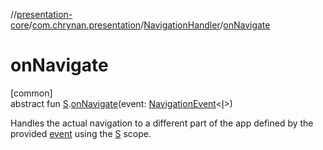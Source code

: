 //[presentation-core](../../../index.md)/[com.chrynan.presentation](../index.md)/[NavigationHandler](index.md)/[onNavigate](on-navigate.md)

# onNavigate

[common]\
abstract fun [S](index.md).[onNavigate](on-navigate.md)(event: [NavigationEvent](../-navigation-event/index.md)&lt;[I](index.md)&gt;)

Handles the actual navigation to a different part of the app defined by the provided [event](on-navigate.md) using the [S](index.md) scope.
